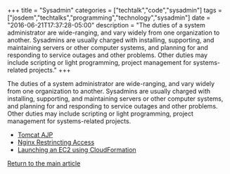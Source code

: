 +++
title = "Sysadmin"
categories = ["techtalk","code","sysadmin"]
tags = ["josdem","techtalks","programming","technology","sysadmin"]
date = "2016-06-21T17:37:28-05:00"
description = "The duties of a system administrator are wide-ranging, and vary widely from one organization to another. Sysadmins are usually charged with installing, supporting, and maintaining servers or other computer systems, and planning for and responding to service outages and other problems. Other duties may include scripting or light programming, project management for systems-related projects."
+++

The duties of a system administrator are wide-ranging, and vary widely from one organization to another. Sysadmins are usually charged with installing, supporting, and maintaining servers or other computer systems, and planning for and responding to service outages and other problems. Other duties may include scripting or light programming, project management for systems-related projects.

* [Tomcat AJP](/techtalk/sysadmin/tomcat_domain)
* [Nginx Restrincting Access](/techtalk/sysadmin/nginx_restrincting_access)
* [Launching an EC2 using CloudFormation](/techtalk/sysadmin/cloud_formation_ec2)

[Return to the main article](/techtalk/techtalks)

